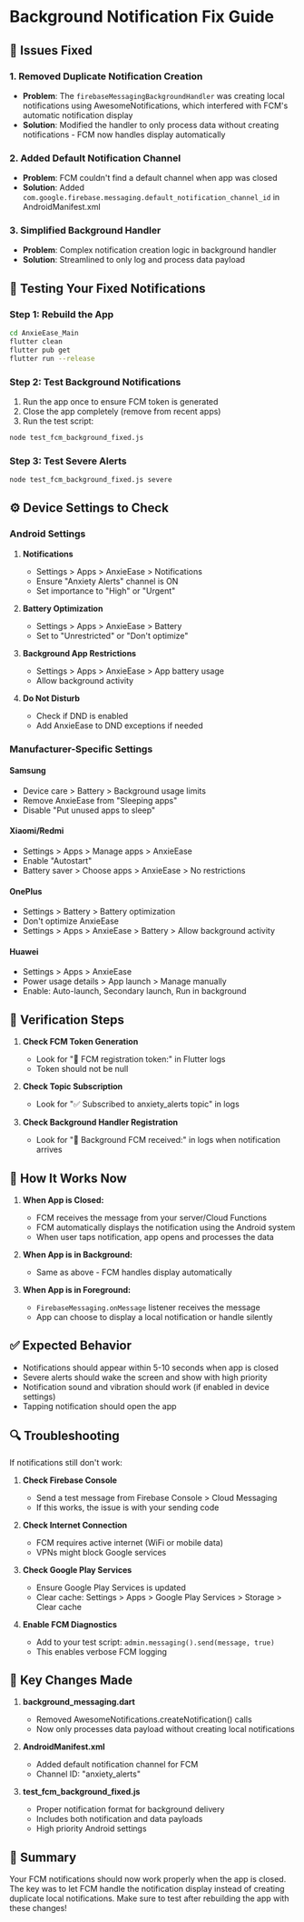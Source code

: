 # Background Notification Fix Guide

## 🔧 Issues Fixed

### 1. **Removed Duplicate Notification Creation**

- **Problem**: The `firebaseMessagingBackgroundHandler` was creating local notifications using AwesomeNotifications, which interfered with FCM's automatic notification display
- **Solution**: Modified the handler to only process data without creating notifications - FCM now handles display automatically

### 2. **Added Default Notification Channel**

- **Problem**: FCM couldn't find a default channel when app was closed
- **Solution**: Added `com.google.firebase.messaging.default_notification_channel_id` in AndroidManifest.xml

### 3. **Simplified Background Handler**

- **Problem**: Complex notification creation logic in background handler
- **Solution**: Streamlined to only log and process data payload

## 📱 Testing Your Fixed Notifications

### Step 1: Rebuild the App

```bash
cd AnxieEase_Main
flutter clean
flutter pub get
flutter run --release
```

### Step 2: Test Background Notifications

1. Run the app once to ensure FCM token is generated
2. Close the app completely (remove from recent apps)
3. Run the test script:

```bash
node test_fcm_background_fixed.js
```

### Step 3: Test Severe Alerts

```bash
node test_fcm_background_fixed.js severe
```

## ⚙️ Device Settings to Check

### Android Settings

1. **Notifications**

   - Settings > Apps > AnxieEase > Notifications
   - Ensure "Anxiety Alerts" channel is ON
   - Set importance to "High" or "Urgent"

2. **Battery Optimization**

   - Settings > Apps > AnxieEase > Battery
   - Set to "Unrestricted" or "Don't optimize"

3. **Background App Restrictions**

   - Settings > Apps > AnxieEase > App battery usage
   - Allow background activity

4. **Do Not Disturb**
   - Check if DND is enabled
   - Add AnxieEase to DND exceptions if needed

### Manufacturer-Specific Settings

#### Samsung

- Device care > Battery > Background usage limits
- Remove AnxieEase from "Sleeping apps"
- Disable "Put unused apps to sleep"

#### Xiaomi/Redmi

- Settings > Apps > Manage apps > AnxieEase
- Enable "Autostart"
- Battery saver > Choose apps > AnxieEase > No restrictions

#### OnePlus

- Settings > Battery > Battery optimization
- Don't optimize AnxieEase
- Settings > Apps > AnxieEase > Battery > Allow background activity

#### Huawei

- Settings > Apps > AnxieEase
- Power usage details > App launch > Manage manually
- Enable: Auto-launch, Secondary launch, Run in background

## 🧪 Verification Steps

1. **Check FCM Token Generation**

   - Look for "🔑 FCM registration token:" in Flutter logs
   - Token should not be null

2. **Check Topic Subscription**

   - Look for "✅ Subscribed to anxiety_alerts topic" in logs

3. **Check Background Handler Registration**
   - Look for "🔔 Background FCM received:" in logs when notification arrives

## 🚀 How It Works Now

1. **When App is Closed:**

   - FCM receives the message from your server/Cloud Functions
   - FCM automatically displays the notification using the Android system
   - When user taps notification, app opens and processes the data

2. **When App is in Background:**

   - Same as above - FCM handles display automatically

3. **When App is in Foreground:**
   - `FirebaseMessaging.onMessage` listener receives the message
   - App can choose to display a local notification or handle silently

## ✅ Expected Behavior

- Notifications should appear within 5-10 seconds when app is closed
- Severe alerts should wake the screen and show with high priority
- Notification sound and vibration should work (if enabled in device settings)
- Tapping notification should open the app

## 🔍 Troubleshooting

If notifications still don't work:

1. **Check Firebase Console**

   - Send a test message from Firebase Console > Cloud Messaging
   - If this works, the issue is with your sending code

2. **Check Internet Connection**

   - FCM requires active internet (WiFi or mobile data)
   - VPNs might block Google services

3. **Check Google Play Services**

   - Ensure Google Play Services is updated
   - Clear cache: Settings > Apps > Google Play Services > Storage > Clear cache

4. **Enable FCM Diagnostics**
   - Add to your test script: `admin.messaging().send(message, true)`
   - This enables verbose FCM logging

## 📝 Key Changes Made

1. **background_messaging.dart**

   - Removed AwesomeNotifications.createNotification() calls
   - Now only processes data payload without creating local notifications

2. **AndroidManifest.xml**

   - Added default notification channel for FCM
   - Channel ID: "anxiety_alerts"

3. **test_fcm_background_fixed.js**
   - Proper notification format for background delivery
   - Includes both notification and data payloads
   - High priority Android settings

## 🎯 Summary

Your FCM notifications should now work properly when the app is closed. The key was to let FCM handle the notification display instead of creating duplicate local notifications. Make sure to test after rebuilding the app with these changes!

